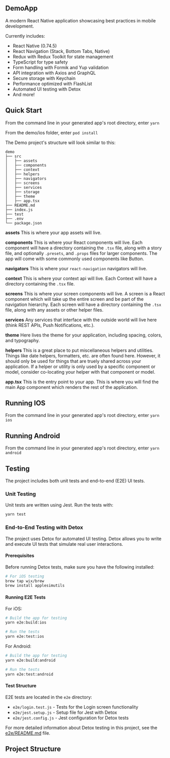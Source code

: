 ## DemoApp

A modern React Native application showcasing best practices in mobile development.

Currently includes:

- React Native (0.74.5)
- React Navigation (Stack, Bottom Tabs, Native)
- Redux with Redux Toolkit for state management
- TypeScript for type safety
- Form handling with Formik and Yup validation
- API integration with Axios and GraphQL
- Secure storage with Keychain
- Performance optimized with FlashList
- Automated UI testing with Detox
- And more!

## Quick Start

From the command line in your generated app's root directory, enter `yarn`

From the demo/ios folder, enter `pod install`

The Demo project's structure will look similar to this:

```
demo
├── src
│   ├── assets
│   ├── components
│   ├── context
│   ├── helpers
│   ├── navigators
│   ├── screens
│   ├── services
│   ├── storage
│   ├── theme
│   ├── app.tsx
├── README.md
├── index.js
├── test
├── .env
└── package.json

```

**assets**
This is where your app assets will live.

**components**
This is where your React components will live. Each component will have a directory containing the `.tsx` file, along with a story file, and optionally `.presets`, and `.props` files for larger components. The app will come with some commonly used components like Button.

**navigators**
This is where your `react-navigation` navigators will live.

**context**
This is where your context api will live. Each Context will have a directory containing the `.tsx` file.

**screens**
This is where your screen components will live. A screen is a React component which will take up the entire screen and be part of the navigation hierarchy. Each screen will have a directory containing the `.tsx` file, along with any assets or other helper files.

**services**
Any services that interface with the outside world will live here (think REST APIs, Push Notifications, etc.).

**theme**
Here lives the theme for your application, including spacing, colors, and typography.

**helpers**
This is a great place to put miscellaneous helpers and utilities. Things like date helpers, formatters, etc. are often found here. However, it should only be used for things that are truely shared across your application. If a helper or utility is only used by a specific component or model, consider co-locating your helper with that component or model.

**app.tsx** This is the entry point to your app. This is where you will find the main App component which renders the rest of the application.

## Running IOS

From the command line in your generated app's root directory, enter `yarn ios`

## Running Android

From the command line in your generated app's root directory, enter `yarn android`

## Testing

The project includes both unit tests and end-to-end (E2E) UI tests.

### Unit Testing

Unit tests are written using Jest. Run the tests with:

```bash
yarn test
```

### End-to-End Testing with Detox

The project uses Detox for automated UI testing. Detox allows you to write and execute UI tests that simulate real user interactions.

#### Prerequisites

Before running Detox tests, make sure you have the following installed:

```bash
# For iOS testing
brew tap wix/brew
brew install applesimutils
```

#### Running E2E Tests

For iOS:

```bash
# Build the app for testing
yarn e2e:build:ios

# Run the tests
yarn e2e:test:ios
```

For Android:

```bash
# Build the app for testing
yarn e2e:build:android

# Run the tests
yarn e2e:test:android
```

#### Test Structure

E2E tests are located in the `e2e` directory:

- `e2e/login.test.js` - Tests for the Login screen functionality
- `e2e/jest.setup.js` - Setup file for Jest with Detox
- `e2e/jest.config.js` - Jest configuration for Detox tests

For more detailed information about Detox testing in this project, see the [e2e/README.md](./e2e/README.md) file.

## Project Structure

